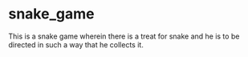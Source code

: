 # snake_game
This is a snake game wherein there is a treat for snake and he is to be directed in such a way that he collects it.
